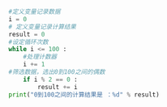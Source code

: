 
<BlogInfo id="453" title="10.到之间偶数求和" author="白日梦想猿" pv=0 read_times=0 pre_cost_time="0分9秒" category="python基础" tag_list="['python基础']" create_time="2019.09.14 22:31:35" update_time="2020.01.10 15:00:22" />

```python
#定义变量记录数据
i = 0
# 定义变量记录计算结果
result = 0
#设定循环次数
while i <= 100 :
    #处理计数器
    i += 1
#筛选数据，选出0到100之间的偶数
    if i % 2 == 0 :
        result += i
print("0到100之间的计算结果是 ：%d" % result)
```
